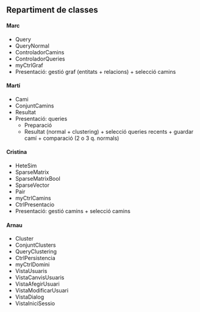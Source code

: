 ## Repartiment de classes

#### Marc

* Query
* QueryNormal
* ControladorCamins
* ControladorQueries
* myCtrlGraf
* Presentació: gestió graf (entitats + relacions) + selecció camins

#### Martí

* Cami
* ConjuntCamins
* Resultat
* Presentació: queries
  * Preparació
  * Resultat (normal + clustering) + selecció queries recents + guardar camí + comparació (2 o 3 q. normals)

#### Cristina

* HeteSim
* SparseMatrix
* SparseMatrixBool
* SparseVector
* Pair
* myCtrlCamins
* CtrlPresentacio
* Presentació: gestió camins + selecció camins

#### Arnau

* Cluster
* ConjuntClusters
* QueryClustering
* CtrlPersistencia
* myCtrlDomini
* VistaUsuaris
* VistaCanvisUsuaris
* VistaAfegirUsuari
* VistaModificarUsuari
* VistaDialog
* VistaIniciSessio